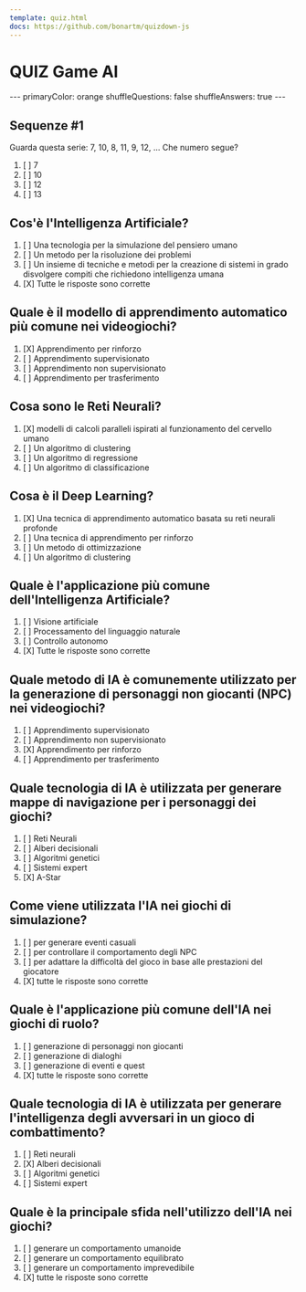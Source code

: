 ```yaml
---
template: quiz.html
docs: https://github.com/bonartm/quizdown-js
---
```

# QUIZ Game AI

<div class="quizdown">
---
primaryColor: orange
shuffleQuestions: false
shuffleAnswers: true
---

## Sequenze #1
Guarda questa serie: 7, 10, 8, 11, 9, 12, ...
Che numero segue?

1. [ ] 7
2. [ ] 10
3. [ ] 12
4. [ ] 13

## Cos'è l'Intelligenza Artificiale?

1. [ ] Una tecnologia per la simulazione del pensiero umano
2. [ ] Un metodo per la risoluzione dei problemi
3. [ ] Un insieme di tecniche e metodi per la creazione di sistemi in grado disvolgere compiti che richiedono intelligenza umana
4. [X] Tutte le risposte sono corrette

## Quale è il modello di apprendimento automatico più comune nei videogiochi?

1. [X] Apprendimento per rinforzo
2. [ ] Apprendimento supervisionato
3. [ ] Apprendimento non supervisionato
4. [ ] Apprendimento per trasferimento

## Cosa sono le Reti Neurali?

1. [X] modelli di calcoli paralleli ispirati al funzionamento del cervello umano
2. [ ] Un algoritmo di clustering
3. [ ] Un algoritmo di regressione
4. [ ] Un algoritmo di classificazione

## Cosa è il Deep Learning?

1. [X] Una tecnica di apprendimento automatico basata su reti neurali profonde
2. [ ] Una tecnica di apprendimento per rinforzo
3. [ ] Un metodo di ottimizzazione
4. [ ] Un algoritmo di clustering

## Quale è l'applicazione più comune dell'Intelligenza Artificiale?

1. [ ] Visione artificiale
2. [ ] Processamento del linguaggio naturale
3. [ ] Controllo autonomo
4. [X] Tutte le risposte sono corrette

## Quale metodo di IA è comunemente utilizzato per la generazione di personaggi non giocanti (NPC) nei videogiochi?

1. [ ] Apprendimento supervisionato
2. [ ] Apprendimento non supervisionato
3. [X] Apprendimento per rinforzo
4. [ ] Apprendimento per trasferimento

## Quale tecnologia di IA è utilizzata per generare mappe di navigazione per i personaggi dei giochi?

1. [ ] Reti Neurali
2. [ ] Alberi decisionali
3. [ ] Algoritmi genetici
4. [ ] Sistemi expert
5. [X] A-Star

## Come viene utilizzata l'IA nei giochi di simulazione?

1. [ ] per generare eventi casuali
2. [ ] per controllare il comportamento degli NPC
3. [ ] per adattare la difficoltà del gioco in base alle prestazioni del giocatore
4. [X] tutte le risposte sono corrette

## Quale è l'applicazione più comune dell'IA nei giochi di ruolo?

1. [ ] generazione di personaggi non giocanti
2. [ ] generazione di dialoghi
3. [ ] generazione di eventi e quest
4. [X] tutte le risposte sono corrette

## Quale tecnologia di IA è utilizzata per generare l'intelligenza degli avversari in un gioco di combattimento?

1. [ ] Reti neurali
2. [X] Alberi decisionali
3. [ ] Algoritmi genetici
4. [ ] Sistemi expert

## Quale è la principale sfida nell'utilizzo dell'IA nei giochi?

1. [ ] generare un comportamento umanoide
2. [ ] generare un comportamento equilibrato
3. [ ] generare un comportamento imprevedibile
4. [X] tutte le risposte sono corrette

</div>
